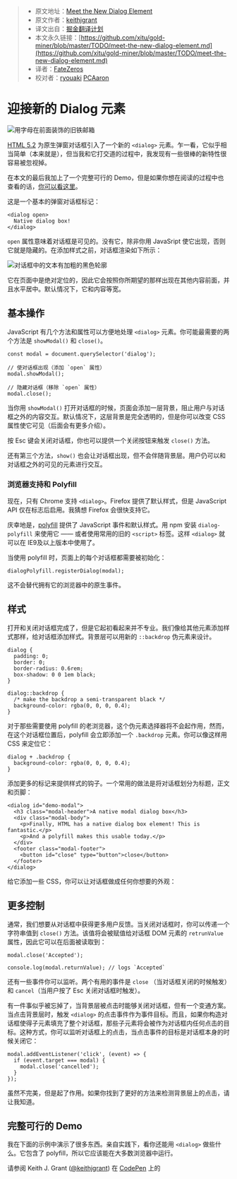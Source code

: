 > * 原文地址：[Meet the New Dialog Element](https://keithjgrant.com/posts/2018/meet-the-new-dialog-element/?utm_source=frontendfocus&utm_medium=email)
> * 原文作者：[keithjgrant](https://keithjgrant.com/)
> * 译文出自：[掘金翻译计划](https://github.com/xitu/gold-miner)
> * 本文永久链接：[https://github.com/xitu/gold-miner/blob/master/TODO/meet-the-new-dialog-element.md](https://github.com/xitu/gold-miner/blob/master/TODO/meet-the-new-dialog-element.md)
> * 译者：[FateZeros](https://github.com/fatezeros)
> * 校对者：[ryouaki](https://github.com/ryouaki) [PCAaron](https://github.com/PCAaron)

# 迎接新的 Dialog 元素

![用字母在前面装饰的旧铁邮箱](https://keithjgrant.com/images/2018/iron-mailbox.jpg)

[HTML 5.2](https://www.w3.org/TR/html52/) 为原生弹窗对话框引入了一个新的 `<dialog>` 元素。乍一看，它似乎相当简单（本来就是），但当我和它打交道的过程中，我发现有一些很棒的新特性很容易被忽视掉。

在本文的最后我加上了一个完整可行的 Demo，但是如果你想在阅读的过程中也查看的话，[你可以看这里](https://codepen.io/keithjgrant/pen/eyMMVL)。

这是一个基本的弹窗对话框标记：

```
<dialog open>
  Native dialog box!
</dialog>
```

`open` 属性意味着对话框是可见的。没有它，除非你用 JavaSript 使它出现，否则它就是隐藏的。在添加样式之前，对话框渲染如下所示：

![对话框中的文本有加粗的黑色轮廓](https://keithjgrant.com/images/2018/native-dialog-basic.png)

它在页面中是绝对定位的，因此它会按照你所期望的那样出现在其他内容前面，并且水平居中。默认情况下，它和内容等宽。

## 基本操作

JavaScript 有几个方法和属性可以方便地处理 `<dialog>` 元素。你可能最需要的两个方法是 `showModal()` 和 `close()`。

```
const modal = document.querySelector('dialog');

// 使对话框出现（添加 `open` 属性）
modal.showModal();

// 隐藏对话框（移除 `open` 属性）
modal.close();
```

当你用 `showModal()` 打开对话框的时候，页面会添加一层背景，阻止用户与对话框之外的内容交互。默认情况下，这层背景是完全透明的，但是你可以改变 CSS 属性使它可见（后面会有更多介绍）。

按 Esc 键会关闭对话框，你也可以提供一个关闭按钮来触发 `close()` 方法。

还有第三个方法，`show()` 也会让对话框出现，但不会伴随背景层。用户仍可以和对话框之外的可见的元素进行交互。

### 浏览器支持和 Polyfill

现在，只有 Chrome 支持 `<dialog>`。Firefox 提供了默认样式，但是 JavaScript API 仅在标志后启用。我猜想 Firefox 会很快支持它。

庆幸地是，[polyfill](https://github.com/GoogleChrome/dialog-polyfill) 提供了 JavaScript 事件和默认样式。用 npm 安装 `dialog-polyfill` 来使用它 —— 或者使用常用的旧的 `<script>` 标签。这样 `<dialog>` 就可以在 IE9及以上版本中使用了。

当使用 polyfill 时，页面上的每个对话框都需要被初始化：

```
dialogPolyfill.registerDialog(modal);
```

这不会替代拥有它的浏览器中的原生事件。

## 样式

打开和关闭对话框完成了，但是它起初看起来并不专业。我们像给其他元素添加样式那样，给对话框添加样式。背景层可以用新的 `::backdrop` 伪元素来设计。

```
dialog {
  padding: 0;
  border: 0;
  border-radius: 0.6rem;
  box-shadow: 0 0 1em black;
}

dialog::backdrop {
  /* make the backdrop a semi-transparent black */
  background-color: rgba(0, 0, 0, 0.4);
}
```

对于那些需要使用 polyfill 的老浏览器，这个伪元素选择器将不会起作用，然而，在这个对话框位置后，polyfill 会立即添加一个 `.backdrop` 元素。你可以像这样用 CSS 来定位它：

```
dialog + .backdrop {
  background-color: rgba(0, 0, 0, 0.4);
}
```

添加更多的标记来提供样式的钩子。一个常用的做法是将对话框划分为标题，正文和页脚：

```
<dialog id="demo-modal">
  <h3 class="modal-header">A native modal dialog box</h3>
  <div class="modal-body">
    <p>Finally, HTML has a native dialog box element! This is fantastic.</p>
    <p>And a polyfill makes this usable today.</p>
  </div>
  <footer class="modal-footer">
    <button id="close" type="button">close</button>
  </footer>
</dialog>
```

给它添加一些 CSS，你可以让对话框做成任何你想要的外观：

  

## 更多控制

通常，我们想要从对话框中获得更多用户反馈。当关闭对话框时，你可以传递一个字符串值到 `close()` 方法。该值将会被赋值给对话框 DOM 元素的 `retrunValue`属性，因此它可以在后面被读取到：

```
modal.close('Accepted');

console.log(modal.returnValue); // logs `Accepted`
```

还有一些事件你可以监听。两个有用的事件是 `close` （当对话框关闭的时候触发）和 `cancel`（当用户按了 Esc 关闭对话框时触发）。

有一件事似乎被忘掉了，当背景层被点击时能够关闭对话框，但有一个变通方案。当点击背景层时，触发 `<dialog>` 的点击事件作为事件目标。而且，如果你构造对话框使得子元素填充了整个对话框，那些子元素将会被作为对话框内任何点击的目标。这种方式，你可以监听对话框上的点击，当点击事件的目标是对话框本身的时候关闭它：

```
modal.addEventListener('click', (event) => {
  if (event.target === modal) {
    modal.close('cancelled');
  }
});
```

虽然不完美，但是起了作用。如果你找到了更好的方法来检测背景层上的点击，请让我知道。

## 完整可行的 Demo

我在下面的示例中演示了很多东西。亲自实践下，看你还能用 `<dialog>` 做些什么。它包含了 polyfill，所以它应该能在大多数浏览器中运行。

请参阅 Keith J. Grant ([@keithjgrant](https://codepen.io/keithjgrant)) 在 [CodePen](https://codepen.io) 上的 [<dialog>](https://codepen.io/keithjgrant/pen/eyMMVL/)。


---

> [掘金翻译计划](https://github.com/xitu/gold-miner) 是一个翻译优质互联网技术文章的社区，文章来源为 [掘金](https://juejin.im) 上的英文分享文章。内容覆盖 [Android](https://github.com/xitu/gold-miner#android)、[iOS](https://github.com/xitu/gold-miner#ios)、[前端](https://github.com/xitu/gold-miner#前端)、[后端](https://github.com/xitu/gold-miner#后端)、[区块链](https://github.com/xitu/gold-miner#区块链)、[产品](https://github.com/xitu/gold-miner#产品)、[设计](https://github.com/xitu/gold-miner#设计)、[人工智能](https://github.com/xitu/gold-miner#人工智能)等领域，想要查看更多优质译文请持续关注 [掘金翻译计划](https://github.com/xitu/gold-miner)、[官方微博](http://weibo.com/juejinfanyi)、[知乎专栏](https://zhuanlan.zhihu.com/juejinfanyi)。

